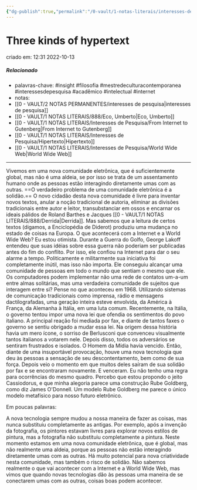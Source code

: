 ```yaml
---
{"dg-publish":true,"permalink":"/0-vault/1-notas-literais/interesses-de-pesquisa/three-kinds-of-hypertext/","tags":["insight","filosofia","mestredeculturacontemporanea","interessesdepesquisa","acadêmico","intelectual","internet"],"dgHomeLink":true,"dgShowLocalGraph":true,"dgShowFileTree":true,"dgEnableSearch":true}
---
```


# Three kinds of hypertext
criado em: 12:31 2022-10-13

##### Relacionado
- palavras-chave: #insight #filosofia #mestredeculturacontemporanea #interessesdepesquisa #acadêmico #intelectual #internet 
- notas: 
- [[0 - VAULT/2 NOTAS PERMANENTES/interesses de pesquisa\|interesses de pesquisa]] 
- [[0 - VAULT/1 NOTAS LITERAIS/888/Eco, Umberto\|Eco, Umberto]]
- [[0 - VAULT/1 NOTAS LITERAIS/Interesses de Pesquisa/From Internet to Gutenberg\|From Internet to Gutenberg]]
- [[0 - VAULT/1 NOTAS LITERAIS/Interesses de Pesquisa/Hipertexto\|Hipertexto]]
- [[0 - VAULT/1 NOTAS LITERAIS/Interesses de Pesquisa/World Wide Web\|World Wide Web]]

---

Vivemos em uma nova comunidade eletrônica, que é suficientemente global, mas não é uma aldeia, se por isso se trata de um assentamento humano onde as pessoas estão interagindo diretamente umas com as outras. ==O verdadeiro problema de uma comunidade eletrônica é a solidão.==
O novo cidadão desta nova comunidade é livre para inventar novos textos, anular a noção tradicional de autoria, eliminar as divisões tradicionais entre autor e leitor, transubstanciar em ossos e encarnar os ideais pálidos de Roland Barthes e Jacques [[0 - VAULT/1 NOTAS LITERAIS/888/Derrida\|Derrida]].
Mas sabemos que a leitura de certos textos (digamos, a Enciclopédia de Diderot) produziu uma mudança no estado de coisas na Europa. O que acontecerá com a Internet e a World Wide Web?
Eu estou otimista. Durante a Guerra do Golfo, George Lakoff entendeu que suas idéias sobre essa guerra não poderiam ser publicadas antes do fim do conflito. Por isso, ele confiou na Internet para dar o seu alarme a tempo. Politicamente e militarmente sua iniciativa foi completamente inútil, mas isso não importa. Ele conseguiu alcançar uma comunidade de pessoas em todo o mundo que sentiam o mesmo que ele.
Os computadores podem implementar não uma rede de contatos um-a-um entre almas solitárias, mas uma verdadeira comunidade de sujeitos que interagem entre si? Pense no que aconteceu em 1968. Utilizando sistemas de comunicação tradicionais como imprensa, rádio e mensagens dactilografadas, uma geração inteira esteve envolvida, da América à França, da Alemanha à Itália, em uma luta comum.
Recentemente, na Itália, o governo tentou impor uma nova lei que ofendia os sentimentos do povo italiano. A principal reação foi mediada por fax, e diante de tantos faxes o governo se sentiu obrigado a mudar essa lei.
Na origem dessa história havia um mero ícone, o sorriso de Berlusconi que convenceu visualmente tantos italianos a votarem nele. Depois disso, todos os adversários se sentiram frustrados e isolados. O Homem da Mídia havia vencido. Então, diante de uma insuportável provocação, houve uma nova tecnologia que deu às pessoas a sensação de seu descontentamento, bem como de sua força. Depois veio o momento em que muitos deles saíram de sua solidão por fax e se encontraram novamente. E venceram.
Eu não tenho uma regra para ocorrências do mesmo quadro. Percebo que estou propondo o jeito Cassiodorus, e que minha alegoria parece uma construção Rube Goldberg, como diz James O'Donnell. Um modelo Rube Goldberg me parece o único modelo metafísico para nosso futuro eletrônico.

Em poucas palavras:

A nova tecnologia sempre mudou a nossa maneira de fazer as coisas, mas nunca substituiu completamente as antigas. Por exemplo, após a invenção da fotografia, os pintores estavam livres para explorar novos estilos de pintura, mas a fotografia não substituiu completamente a pintura.
Neste momento estamos em uma nova comunidade eletrônica, que é global, mas não realmente uma aldeia, porque as pessoas não estão interagindo diretamente umas com as outras. Há muito potencial para nova criatividade nesta comunidade, mas também o risco de solidão.
Não sabemos realmente o que vai acontecer com a Internet e a World Wide Web, mas vimos que quando novas tecnologias dão às pessoas uma maneira de se conectarem umas com as outras, coisas boas podem acontecer.
